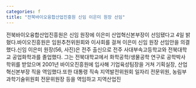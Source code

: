 ```yaml
---
categories: f
title: "전북바이오융합산업진흥원 신임 이은미 원장 선임"
---
```

전북바이오융합산업진흥원은 신임 원장에 이은미 산업혁신본부장이 선임됐다고 4일 밝혔다.바이오진흥원은 임원추천위원회와 이사회를 걸쳐 이은미 신임 원장 선임안을 의결했다.신임 이은미 원장(56, 사진)은 전주 출신으로 전주 사대부속고등학교와 전북대학교 공업화학과를 졸업했다. 그는 전북대학교에서 화학공학/생물공학 연구로 공학박사 학위를 받았으며 2001년 바이오진흥원에 입사해 기업육성팀장을 거쳐 기획실장, 산업혁신본부장 직을 역임했다.또한 대통령 직속 지역발전위원회 일자리 전문위원, 농림부 과학기술위원회 전문위원장 등을 역임하고 지역산업진